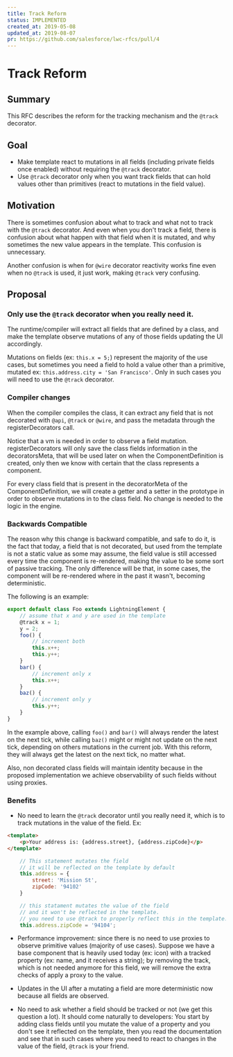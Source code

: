 ```yaml
---
title: Track Reform
status: IMPLEMENTED
created_at: 2019-05-08
updated_at: 2019-08-07
pr: https://github.com/salesforce/lwc-rfcs/pull/4
---
```


# Track Reform

## Summary

This RFC describes the reform for the tracking mechanism and the `@track` decorator.

## Goal

* Make template react to mutations in all fields (including private fields once enabled) without requiring the `@track` decorator.
* Use `@track` decorator only when you want track fields that can hold values other than primitives (react to mutations in the field value).

## Motivation

There is sometimes confusion about what to track and what not to track with the `@track` decorator. And even when you don't track a field, there is confusion about what happen with that field when it is mutated, and why sometimes the new value appears in the template. This confusion is unnecessary.

Another confusion is when for `@wire` decorator reactivity works fine even when no `@track` is used, it just work, making `@track` very confusing.

## Proposal

### Only use the `@track` decorator when you really need it.

The runtime/compiler will extract all fields that are defined by a class, and make the template observe mutations of any of those fields updating the UI accordingly.

Mutations on fields (ex: `this.x = 5;`) represent the majority of the use cases, but sometimes you need a field to hold a value other than a primitive, mutated ex: `this.address.city = 'San Francisco'`. Only in such cases you will need to use the `@track` decorator.


### Compiler changes

When the compiler compiles the class, it can extract any field that is not decorated with `@api`, `@track` or `@wire`, and pass the metadata through the registerDecorators call.

Notice that a vm is needed in order to observe a field mutation. registerDecorators will only save the class fields information in the decoratorsMeta, that will be used later on when the ComponentDefinition is created, only then we know with certain that the class represents a component.

For every class field that is present in the decoratorMeta of the ComponentDefinition, we will create a getter and a setter in the prototype in order to observe mutations in to the class field. No change is needed to the logic in the engine.

### Backwards Compatible

The reason why this change is backward compatible, and safe to do it, is the fact that today, a field that is not decorated, but used from the template is not a static value as some may assume, the field value is still accessed every time the component is re-rendered, making the value to be some sort of passive tracking. The only difference will be that, in some cases, the component will be re-rendered where in the past it wasn't, becoming deterministic.

The following is an example:

```js
export default class Foo extends LightningElement {
    // assume that x and y are used in the template
    @track x = 1;
    y = 2;
    foo() {
        // increment both
        this.x++;
        this.y++;
    }
    bar() {
        // increment only x
        this.x++;
    }
    baz() {
        // increment only y
        this.y++;
    }
}
```

In the example above, calling `foo()` and `bar()` will always render the latest on the next tick, while calling `baz()` might or might not update on the next tick, depending on others mutations in the current job. With this reform, they will always get the latest on the next tick, no matter what.

Also, non decorated class fields will maintain identity because in the proposed implementation we achieve observability of such fields without using proxies.

### Benefits

* No need to learn the `@track` decorator until you really need it, which is to track mutations in the value of the field. Ex:

```html
<template>
    <p>Your address is: {address.street}, {address.zipCode}</p>
</template>
```

```js
    // This statement mutates the field
    // it will be reflected on the template by default
    this.address = {
        street: 'Mission St',
        zipCode: '94102'
    }

    // this statament mutates the value of the field
    // and it won't be reflected in the template.
    // you need to use @track to properly reflect this in the template.
    this.address.zipCode = '94104';
```

* Performance improvement: since there is no need to use proxies to observe primitive values (majority of use cases). Suppose we have a base component that is heavily used today (ex: icon) with a tracked property (ex: name, and it receives a string); by removing the track, which is not needed anymore for this field, we will remove the extra checks of apply a proxy to the value.

* Updates in the UI after a mutating a field are more deterministic now because all fields are observed.

* No need to ask whether a field should be tracked or not (we get this question a lot). It should come naturally to developers: You start by adding class fields until you mutate the value of a property and you don't see it reflected on the template, then you read the documentation and see that in such cases where you need to react to changes in the value of the field, `@track` is your friend.
